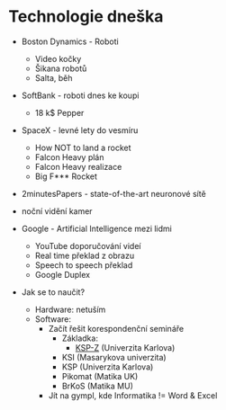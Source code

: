 # Technologie dneška

- Boston Dynamics - Roboti
  - Video kočky
  - Šikana robotů
  - Salta, běh
- SoftBank - roboti dnes ke koupi
  - 18 k$ Pepper
- SpaceX - levné lety do vesmíru
  - How NOT to land a rocket
  - Falcon Heavy plán
  - Falcon Heavy realizace
  - Big F*** Rocket
- 2minutesPapers - state-of-the-art neuronové sítě 
-   noční vidění kamer
- Google - Artificial Intelligence mezi lidmi
  - YouTube doporučování videí
  - Real time překlad z obrazu
  - Speech to speech překlad
  - Google Duplex

- Jak se to naučit? 
  - Hardware: netuším 
  - Software: 
    - Začít řešit korespondenční semináře
      - Základka:
        - [KSP-Z](https://ksp.mff.cuni.cz/z/) (Univerzita Karlova)
      - KSI (Masarykova univerzita) 
      - KSP (Univerzita Karlova) 
      - Pikomat (Matika UK) 
      - BrKoS (Matika MU) 
    - Jít na gympl, kde Informatika != Word & Excel


